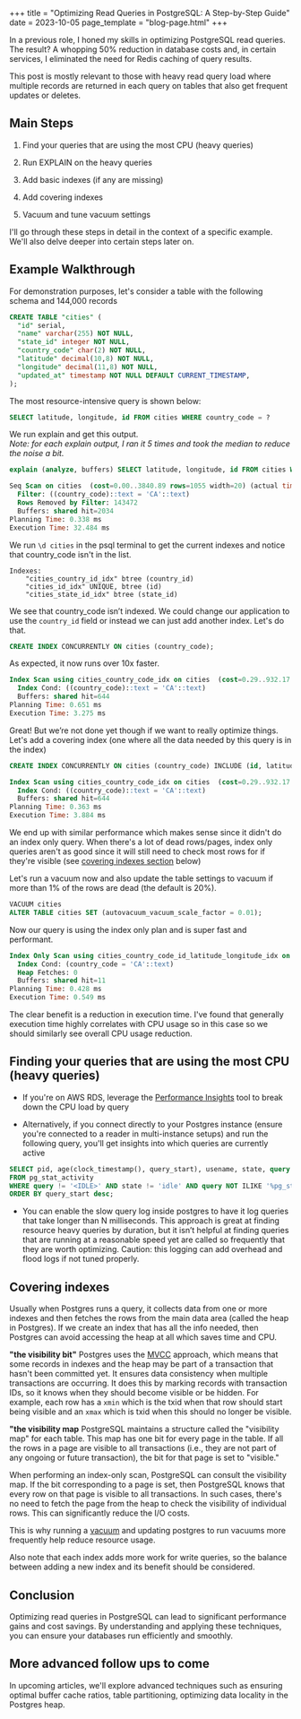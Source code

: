 +++
title = "Optimizing Read Queries in PostgreSQL: A Step-by-Step Guide"
date = 2023-10-05
page_template = "blog-page.html"
+++

In a previous role, I honed my skills in optimizing PostgreSQL read queries. The result? A whopping 50% reduction in database costs and, in certain services, I eliminated the need for Redis caching of query results.

This post is mostly relevant to those with heavy read query load where multiple records are returned in each query on tables that also get frequent updates or deletes.

## Main Steps

1. Find your queries that are using the most CPU (heavy queries)

2. Run EXPLAIN on the heavy queries

3. Add basic indexes (if any are missing)

4. Add covering indexes

5. Vacuum and tune vacuum settings

I'll go through these steps in detail in the context of a specific example. We'll also delve deeper into certain steps later on.

## Example Walkthrough

For demonstration purposes, let's consider a table with the following schema and 144,000 records

```sql
CREATE TABLE "cities" (
  "id" serial,
  "name" varchar(255) NOT NULL,
  "state_id" integer NOT NULL,
  "country_code" char(2) NOT NULL,
  "latitude" decimal(10,8) NOT NULL,
  "longitude" decimal(11,8) NOT NULL,
  "updated_at" timestamp NOT NULL DEFAULT CURRENT_TIMESTAMP,
);
```

The most resource-intensive query is shown below:

```sql
SELECT latitude, longitude, id FROM cities WHERE country_code = ?
```

We run explain and get this output.   
*Note: for each explain output, I ran it 5 times and took the median to reduce the noise a bit.*

```sql
explain (analyze, buffers) SELECT latitude, longitude, id FROM cities WHERE country_code = 'CA';
```

```sql
Seq Scan on cities  (cost=0.00..3840.89 rows=1055 width=20) (actual time=0.065..32.351 rows=1079 loops=1)
  Filter: ((country_code)::text = 'CA'::text)
  Rows Removed by Filter: 143472
  Buffers: shared hit=2034
Planning Time: 0.338 ms
Execution Time: 32.484 ms
```

We run `\d cities` in the psql terminal to get the current indexes and notice that country_code isn't in the list.

```
Indexes:
    "cities_country_id_idx" btree (country_id)
    "cities_id_idx" UNIQUE, btree (id)
    "cities_state_id_idx" btree (state_id)
```

We see that country_code isn’t indexed. We could change our application to use the `country_id` field or instead we can just add another index. Let's do that.

```sql
CREATE INDEX CONCURRENTLY ON cities (country_code);
```

As expected, it now runs over 10x faster.

```sql
Index Scan using cities_country_code_idx on cities  (cost=0.29..932.17 rows=1055 width=20) (actual time=0.080..3.141 rows=1079 loops=1)
  Index Cond: ((country_code)::text = 'CA'::text)
  Buffers: shared hit=644
Planning Time: 0.651 ms
Execution Time: 3.275 ms
```

Great! But we’re not done yet though if we want to really optimize things. Let's add a covering index (one where all the data needed by this query is in the index)

```sql
CREATE INDEX CONCURRENTLY ON cities (country_code) INCLUDE (id, latitude, longitude);
```

```sql
Index Scan using cities_country_code_idx on cities  (cost=0.29..932.17 rows=1055 width=20) (actual time=0.073..3.758 rows=1079 loops=1)
  Index Cond: ((country_code)::text = 'CA'::text)
  Buffers: shared hit=644
Planning Time: 0.363 ms
Execution Time: 3.884 ms
```

We end up with similar performance which makes sense since it didn't do an index only query. When there's a lot of dead rows/pages, index only queries aren't as good since it will still need to check most rows for if they're visible (see [covering indexes section](#covering-indexes) below)

 Let's run a vacuum now and also update the table settings to vacuum if more than 1% of the rows are dead (the default is 20%).

```sql
VACUUM cities
ALTER TABLE cities SET (autovacuum_vacuum_scale_factor = 0.01);
```

Now our query is using the index only plan and is super fast and performant. 

```sql
Index Only Scan using cities_country_code_id_latitude_longitude_idx on cities  (cost=0.42..27.55 rows=1036 width=20) (actual time=0.057..0.398 rows=1079 loops=1)
  Index Cond: (country_code = 'CA'::text)
  Heap Fetches: 0
  Buffers: shared hit=11
Planning Time: 0.428 ms
Execution Time: 0.549 ms
```

The clear benefit is a reduction in execution time. I've found that generally execution time highly correlates with CPU usage so in this case so we should similarly see overall CPU usage reduction.

## Finding your queries that are using the most CPU (heavy queries)

* If you're on AWS RDS, leverage the [Performance Insights](https://docs.aws.amazon.com/AmazonRDS/latest/UserGuide/USER_PerfInsights.Overview.html) tool to break down the CPU load by query

* Alternatively, if you connect directly to your Postgres instance (ensure you're connected to a reader in multi-instance setups) and run the following query, you'll get insights into which queries are currently active

```sql
SELECT pid, age(clock_timestamp(), query_start), usename, state, query 
FROM pg_stat_activity 
WHERE query != '<IDLE>' AND state != 'idle' AND query NOT ILIKE '%pg_stat_activity%' 
ORDER BY query_start desc;
```

* You can enable the slow query log inside postgres to have it log queries that take longer than N milliseconds. This approach is great at finding resource heavy queries by duration, but it isn’t helpful at finding queries that are running at a reasonable speed yet are called so frequently that they are worth optimizing. Caution: this logging can add overhead and flood logs if not tuned properly.

## Covering indexes

Usually when Postgres runs a query, it collects data from one or more indexes and then fetches the rows from the main data area (called the heap in Postgres). If we create an index that has all the info needed, then Postgres can avoid accessing the heap at all which saves time and CPU.

**"the visibility bit"**
Postgres uses the [MVCC](https://en.wikipedia.org/wiki/Multiversion_concurrency_control) approach, which means that some records in indexes and the heap may be part of a transaction that hasn't been committed yet. It ensures data consistency when multiple transactions are occurring. It does this by marking records with transaction IDs, so it knows when they should become visible or be hidden. For example, each row has a `xmin` which is the txid when that row should start being visible and an `xmax` which is txid when this should no longer be visible.

**"the visibility map**
PostgreSQL maintains a structure called the "visibility map" for each table. This map has one bit for every page in the table. If all the rows in a page are visible to all transactions (i.e., they are not part of any ongoing or future transaction), the bit for that page is set to "visible."

When performing an index-only scan, PostgreSQL can consult the visibility map. If the bit corresponding to a page is set, then PostgreSQL knows that every row on that page is visible to all transactions. In such cases, there's no need to fetch the page from the heap to check the visibility of individual rows. This can significantly reduce the I/O costs.

This is why running a [vacuum](https://www.postgresql.org/docs/current/sql-vacuum.html) and updating postgres to run vacuums more frequently help reduce resource usage.

Also note that each index adds more work for write queries, so the balance between adding a new index and its benefit should be considered.

## Conclusion

Optimizing read queries in PostgreSQL can lead to significant performance gains and cost savings. By understanding and applying these techniques, you can ensure your databases run efficiently and smoothly.

## More advanced follow ups to come
In upcoming articles, we'll explore advanced techniques such as ensuring optimal buffer cache ratios, table partitioning, optimizing data locality in the Postgres heap.
